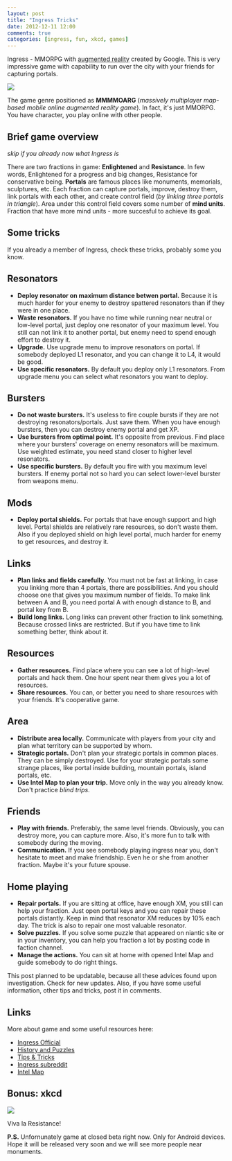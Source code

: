 ```yaml
---
layout: post
title: "Ingress Tricks"
date: 2012-12-11 12:00
comments: true
categories: [ingress, fun, xkcd, games]
---
```


Ingress - MMORPG with [augmented reality](http://en.wikipedia.org/wiki/Augmented_reality) created by Google.
This is very impressive game with capability to run over the city with your friends for capturing portals.

<!-- more -->

![](http://i.imgur.com/vskNt.jpg?1)

The game genre positioned as **MMMMOARG** (*massively multiplayer map-based mobile online augmented reality game*).
In fact, it's just MMORPG. You have character, you play online with other people.

## Brief game overview

*skip if you already now what Ingress is*

There are two fractions in game: **Enlightened** and **Resistance**.
In few words, Enlightened for a progress and big changes, Resistance for conservative being.
**Portals** are famous places like monuments, memorials, sculptures, etc.
Each fraction can capture portals, improve, destroy them, link portals with each other,
and create control field (*by linking three portals in triangle*). Area under this control field covers
some number of **mind units**. Fraction that have more mind units - more succesful to achieve its goal.

## Some tricks

If you already a member of Ingress, check these tricks, probably some you know.

## **Resonators**
* **Deploy resonator on maximum distance betwen portal.** Because it is much harder for your enemy
to destroy spattered resonators than if they were in one place.
* **Waste resonators.** If you have no time while running near neutral or low-level
portal, just deploy one resonator of your maximum level. You still can not link it to another portal,
but enemy need to spend enough effort to destroy it.
* **Upgrade.** Use upgrade menu to improve resonators on portal. If somebody deployed L1 resonator, and you
can change it to L4, it would be good.
* **Use specific resonators.** By default you deploy only L1 resonators. From upgrade menu you can select
what resonators you want to deploy.

## **Bursters**
* **Do not waste bursters.** It's useless to fire couple bursts if they are not destroying resonators/portals. Just save them.
When you have enough bursters, then you can destroy enemy portal and get XP.
* **Use bursters from optimal point.** It's opposite from previous. Find place where your bursters' coverage
on enemy resonators will be maximum. Use weighted estimate, you need stand closer to higher level resonators.
* **Use specific bursters.** By default you fire with you maximum level bursters. If enemy portal not so hard you can
select lower-level burster from weapons menu.

## **Mods**
* **Deploy portal shields.** For portals that have enough support and high level. Portal shields are relatively rare resources, so don't waste them.
Also if you deployed shield on high level portal, much harder for enemy to get resources, and destroy it.

## **Links**
* **Plan links and fields carefully.** You must not be fast at linking, in case you linking more than 4 portals,
there are possibilities. And you should choose one that gives you maximum number of fields.
To make link between A and B, you need portal A with enough distance to B, and portal key from B.
* **Build long links.** Long links can prevent other fraction to link something.
Because crossed links are restricted. But if you have time to link something better, think about it.

## **Resources**
* **Gather resources.** Find place where you can see a lot of high-level portals and hack them. One hour
spent near them gives you a lot of resources.
* **Share resources.** You can, or better you need to share resources with your friends. It's cooperative game.

## **Area**
* **Distribute area locally.** Communicate with players from your city and plan what territory can be supported by whom.
* **Strategic portals.** Don't plan your strategic portals in common places. They can be simply destroyed. Use for your strategic
portals some strange places, like portal inside building, mountain portals, island portals, etc.
* **Use Intel Map to plan your trip.** Move only in the way you already know. Don't practice *blind trips*.

## **Friends**
* **Play with friends.** Preferably, the same level friends. Obviously, you can destroy more, you can capture more.
Also, it's more fun to talk with somebody during the moving.
* **Communication.** If you see somebody playing ingress near you, don't hesitate to meet and make friendship. Even he or she from
another fraction. Maybe it's your future spouse.

## **Home playing**
* **Repair portals.** If you are sitting at office, have enough XM, you still can help your fraction.
Just open portal keys and you can repair these portals distantly. Keep in mind that resonator XM reduces by 10% each day.
The trick is also to repair one most valuable resonator.
* **Solve puzzles.** If you solve some puzzle that appeared on niantic site or in your inventory, you
can help you fraction a lot by posting code in faction channel.
* **Manage the actions.** You can sit at home with opened Intel Map and guide somebody to do right things.

This post planned to be updatable, because all these advices found upon investigation. Check for new updates.
Also, if you have some useful information, other tips and tricks,  post it in comments.

## Links

More about game and some useful resources here:

* [Ingress Official](http://www.ingress.com/)
* [History and Puzzles](http://www.nianticproject.com/)
* [Tips & Tricks](http://ingressfieldguide.com/)
* [Ingress subreddit](http://www.reddit.com/r/Ingress)
* [Intel Map](http://www.ingress.com/intel)

## Bonus: xkcd

![](http://imgs.xkcd.com/comics/location.png)

Viva la Resistance!

**P.S.** Unfornunately game at closed beta right now. Only for Android devices.
Hope it will be released very soon and we will see more people near monuments.
